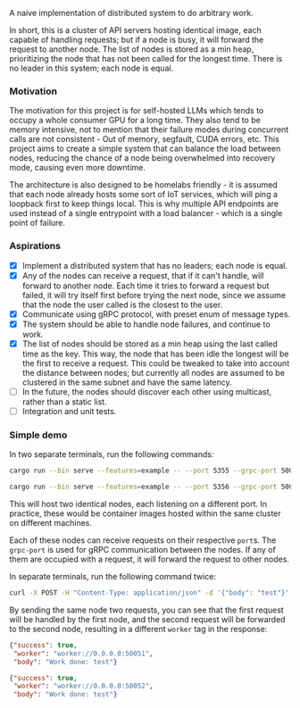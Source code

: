 A naive implementation of distributed system to do arbitrary work.

In short, this is a cluster of API servers hosting identical image, each capable
of handling requests; but if a node is busy, it will forward the request to
another node. The list of nodes is stored as a min heap, prioritizing the node
that has not been called for the longest time. There is no leader in this
system; each node is equal.

### Motivation

The motivation for this project is for self-hosted LLMs which tends to occupy
a whole consumer GPU for a long time. They also tend to be memory intensive,
not to mention that their failure modes during concurrent calls are not
consistent - Out of memory, segfault, CUDA errors, etc. This project aims to
create a simple system that can balance the load between nodes, reducing the
chance of a node being overwhelmed into recovery mode, causing even more
downtime.

The architecture is also designed to be homelabs friendly - it is assumed that
each node already hosts some sort of IoT services, which will ping a loopback
first to keep things local. This is why multiple API endpoints are used
instead of a single entrypoint with a load balancer - which is a single point
of failure.

### Aspirations
- [X] Implement a distributed system that has no leaders; each node is equal.
- [X] Any of the nodes can receive a request, that if it can't handle,
      will forward to another node. Each time it tries to forward a request but
      failed, it will try itself first before trying the next node, since we
      assume that the node the user called is the closest to the user.
- [X] Communicate using gRPC protocol, with preset enum of message types.
- [X] The system should be able to handle node failures, and continue to work.
- [X] The list of nodes should be stored as a min heap using the last called time
      as the key. This way, the node that has been idle the longest will be the
      first to receive a request. This could be tweaked to take into account the
      distance between nodes; but currently all nodes are assumed to be
      clustered in the same subnet and have the same latency.
- [ ] In the future, the nodes should discover each other using multicast, rather than
      a static list.
- [ ] Integration and unit tests.

### Simple demo

In two separate terminals, run the following commands:
```bash
cargo run --bin serve --features=example -- --port 5355 --grpc-port 50051 127.0.0.1:50051 127.0.0.1:50052
```

```bash
cargo run --bin serve --features=example -- --port 5356 --grpc-port 50052 127.0.0.1:50051 127.0.0.1:50052
```

This will host two identical nodes, each listening on a different port. In
practice, these would be container images hosted within the same cluster on
different machines.

Each of these nodes can receive requests on their respective `port`s. The
`grpc-port` is used for gRPC communication between the nodes. If any of them
are occupied with a request, it will forward the request to other nodes.

In separate terminals, run the following command twice:
```bash
curl -X POST -H "Content-Type: application/json" -d '{"body": "test"}' http://localhost:5355/send
```

By sending the same node two requests, you can see that the first request will
be handled by the first node, and the second request will be forwarded to the
second node, resulting in a different `worker` tag in the response:

```json
{"success": true,
 "worker": "worker://0.0.0.0:50051",
 "body": "Work done: test"}
```

```json
{"success": true,
 "worker": "worker://0.0.0.0:50052",
 "body": "Work done: test"}
```
